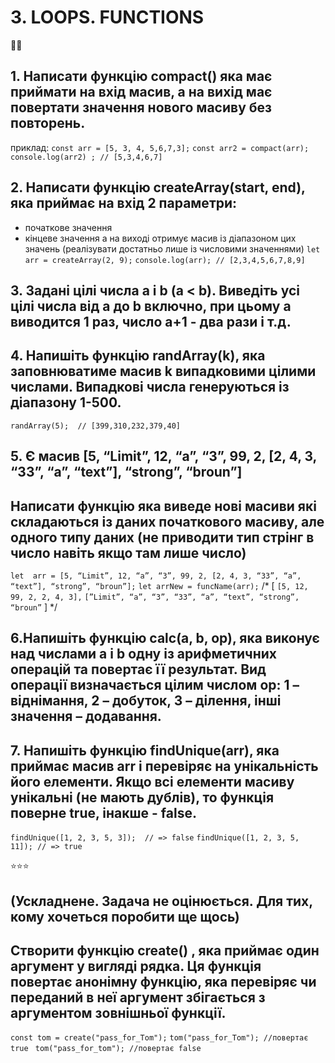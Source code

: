 # 3. LOOPS. FUNCTIONS
📀📀

## 1. Написати функцію compact() яка має приймати на вхід масив, а на вихід має повертати значення нового масиву без повторень.
приклад:
`const arr = [5, 3, 4, 5,6,7,3];`
`const arr2 = compact(arr);`
`console.log(arr2) ; // [5,3,4,6,7]` 


## 2. Написати функцію createArray(start, end), яка приймає на вхід 2 параметри:
 - початкове значення
 - кінцеве значення
а на виході отримує масив із діапазоном цих значень (реалізувати достатньо лише із числовими значеннями)
`let arr = createArray(2, 9);`
`console.log(arr); // [2,3,4,5,6,7,8,9]`


## 3. Задані цілі числа a і b (a < b). Виведіть усі цілі числа від a до b включно, при цьому a виводится 1 раз, число а+1 - два рази і т.д.

## 4. Напишіть функцію randArray(k), яка заповнюватиме масив k випадковими цілими числами. Випадкові числа генеруються із діапазону 1-500.
`randArray(5);  // [399,310,232,379,40]`


## 5. Є масив [5, “Limit”, 12, “a”, “3”, 99, 2, [2, 4, 3, “33”, “a”, “text”], “strong”, “broun”]
## Написати функцію яка виведе нові масиви які складаються із даних початкового масиву, але одного типу даних (не приводити тип стрінг в число навіть якщо там лише число)
`let  arr = [5, “Limit”, 12, “a”, “3”, 99, 2, [2, 4, 3, “33”, “a”, “text”], “strong”, “broun”];`
`let arrNew = funcName(arr);`
 /* 
[
`[5, 12, 99, 2, 2, 4, 3],`
`[”Limit”, “a”, “3”, “33”, “a”, “text”, “strong”, “broun”`
] 
*/


## 6.Напишіть функцію calc(a, b, op), яка виконує над числами a і b одну із арифметичних операцій та повертає її результат. Вид операції визначається цілим числом op: 1 – віднімання, 2 – добуток, 3 – ділення, інші значення – додавання.

## 7. Напишіть функцію findUnique(arr), яка приймає масив arr і перевіряє на унікальність його елементи. Якщо всі елементи масиву унікальні (не мають дублів), то функція поверне true, інакше - false.
`findUnique([1, 2, 3, 5, 3]);  // => false`
`findUnique([1, 2, 3, 5, 11]); // => true`
 
⭐⭐⭐
## (Ускладнене. Задача не оцінюється. Для тих, кому хочеться поробити ще щось)
## Створити функцію create() , яка приймає один аргумент у вигляді рядка. Ця функція повертає анонімну функцію, яка перевіряє чи переданий в неї аргумент збігається з аргументом зовнішньої функції.
`const tom = create("pass_for_Tom");`
`tom("pass_for_Tom"); //повертає true `
`tom("pass_for_tom"); //повертає false`